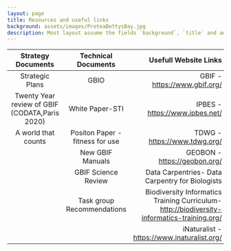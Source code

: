 ```yaml
---
layout: page
title: Resources and useful links
background: assets/images/ProteaBettysBay.jpg
description: Most layout assume the fields `background`, `title` and an optional `description`
---
```


| Strategy Documents| Technical Documents|Usefull Website Links|
| :----------------: | :------: | ------------------------: |
| Strategic Plans|GBIO|GBIF - https://www.gbif.org/|
|Twenty Year review of GBIF (CODATA,Paris 2020)|White Paper-STI|IPBES - https://www.ipbes.net/|
|A world that counts|Positon Paper - fitness for use|TDWG - https://www.tdwg.org/|
||New GBIF Manuals |GEOBON - https://geobon.org/|                                                      
||GBIF Science Review|Data Carpentries- Data Carpentry for Biologists|||
||Task group Recommendations|Biodiversity Informatics Training Curriculum-http://biodiversity-informatics-training.org/|                                                           
|||iNaturalist - https://www.inaturalist.org/|                                                      |                                               |                             |||Atlas of Living Australia - https://www.ala.org.au/ |                                          
                                                                                                   

